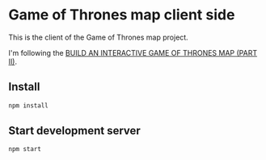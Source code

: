 # Game of Thrones map client side
This is the client of the Game of Thrones map project.

I'm following the [BUILD AN INTERACTIVE GAME OF THRONES MAP (PART II)](https://blog.patricktriest.com/game-of-thrones-leaflet-webpack/).

## Install
```bash
npm install
```

## Start development server
```bash
npm start
```
